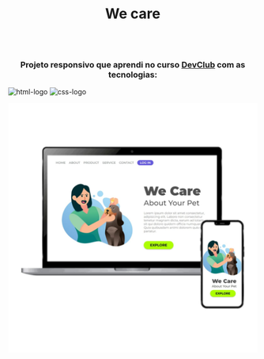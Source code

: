 <h1 align="center">We care</h1> 
<br>
<br>

<h3 align="center"> Projeto responsivo que aprendi no curso <a href="https://rodolfomori.com.br/devclub">DevClub</a> com as tecnologias:</h3>

<img src="https://img.shields.io/badge/HTML5-E34F26?style=for-the-badge&logo=html5&logoColor=white" alt="html-logo"/> <img src="https://img.shields.io/badge/CSS3-1572B6?style=for-the-badge&logo=css3&logoColor=white" alt="css-logo"/>


<img width=750px src="https://github.com/Lecsilva85/We-Care/blob/main/we-care-cell-desk.jpg?raw=true"/>
